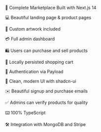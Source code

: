 🚀 Complete Marketplace Built with Next.js 14

💻 Beautiful landing page & product pages

🎨 Custom artwork included

💳 Full admin dashboard

🛍️ Users can purchase and sell products

🛒 Locally persisted shopping cart

🔑 Authentication via Payload

🌟 Clean, modern UI with shadcn-ui

✉️ Beautiful signup and purchase emails

✅ Admins can verify products for quality

⌨️ 100% TypeScript

🛠️ Integration with MongoDB and Stripe
